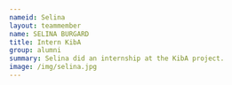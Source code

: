 ```yaml
---
nameid: Selina
layout: teammember
name: SELINA BURGARD
title: Intern KibA
group: alumni
summary: Selina did an internship at the KibA project.
image: /img/selina.jpg
---
```



